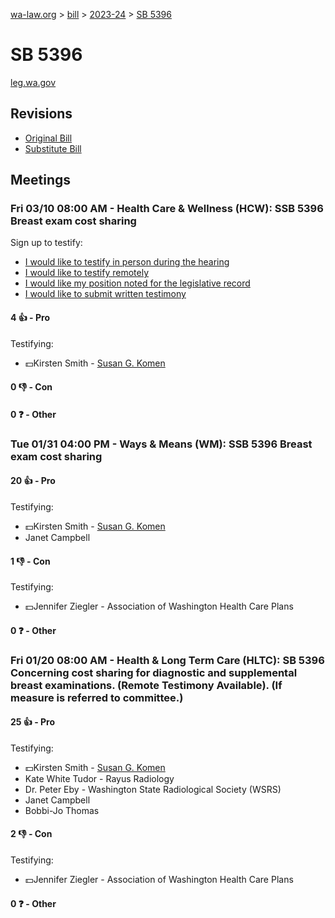 [wa-law.org](/) > [bill](/bill/) > [2023-24](/bill/2023-24/) > [SB 5396](/bill/2023-24/sb/5396/)

# SB 5396
[leg.wa.gov](https://app.leg.wa.gov/billsummary?BillNumber=5396&Year=2023&Initiative=false)

## Revisions
* [Original Bill](1/)
* [Substitute Bill](S/)

## Meetings
### Fri 03/10 08:00 AM - Health Care & Wellness (HCW): SSB 5396 Breast exam cost sharing
Sign up to testify:
* [I would like to testify in person during the hearing](https://app.leg.wa.gov/csi/Testifier/Add?chamber=House&mId=30917&aId=153042&caId=21953&tId=1)
* [I would like to testify remotely](https://app.leg.wa.gov/csi/Testifier/Add?chamber=House&mId=30917&aId=153042&caId=21953&tId=2)
* [I would like my position noted for the legislative record](https://app.leg.wa.gov/csi/Testifier/Add?chamber=House&mId=30917&aId=153042&caId=21953&tId=3)
* [I would like to submit written testimony](https://app.leg.wa.gov/csi/Testifier/Add?chamber=House&mId=30917&aId=153042&caId=21953&tId=4)

#### 4 👍 - Pro
Testifying:
* 💵Kirsten Smith - [Susan G. Komen](/org/susan_g._komen/)

#### 0 👎 - Con

#### 0 ❓ - Other

### Tue 01/31 04:00 PM - Ways & Means (WM): SSB 5396 Breast exam cost sharing
#### 20 👍 - Pro
Testifying:
* 💵Kirsten Smith - [Susan G. Komen](/org/susan_g._komen/)
* Janet Campbell

#### 1 👎 - Con
Testifying:
* 💵Jennifer Ziegler - Association of Washington Health Care Plans

#### 0 ❓ - Other

### Fri 01/20 08:00 AM - Health & Long Term Care (HLTC): SB 5396 Concerning cost sharing for diagnostic and supplemental breast examinations. (Remote Testimony Available). (If measure is referred to committee.)
#### 25 👍 - Pro
Testifying:
* 💵Kirsten Smith - [Susan G. Komen](/org/susan_g._komen/)
* Kate White Tudor - Rayus Radiology
* Dr. Peter Eby - Washington State Radiological Society (WSRS)
* Janet Campbell
* Bobbi-Jo Thomas

#### 2 👎 - Con
Testifying:
* 💵Jennifer Ziegler - Association of Washington Health Care Plans

#### 0 ❓ - Other
